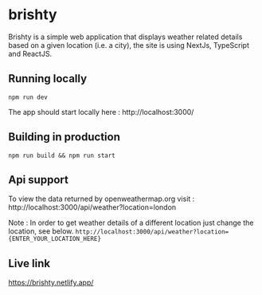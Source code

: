 # brishty

Brishty is a simple web application that displays weather related details based on a given location (i.e. a city), the site is using NextJs, TypeScript and ReactJS.

## Running locally

`npm run dev`

The app should start locally here : http://localhost:3000/ 

## Building in production

`npm run build && npm run start`

## Api support

To view the data returned by openweathermap.org visit : http://localhost:3000/api/weather?location=london 

Note : In order to get weather details of a different location just change the location, see below.
`http://localhost:3000/api/weather?location={ENTER_YOUR_LOCATION_HERE}`

## Live link 

https://brishty.netlify.app/